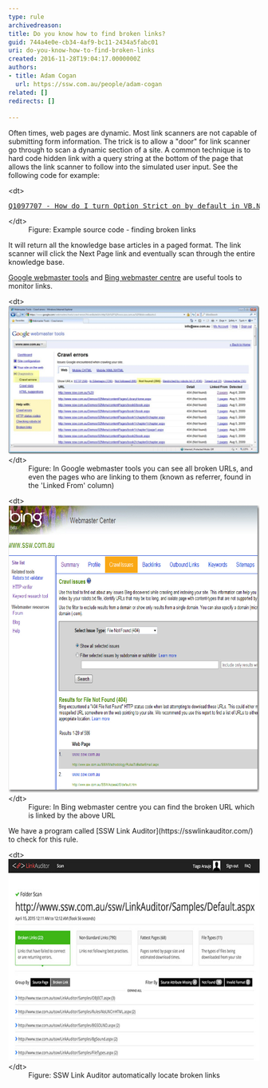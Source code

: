 ```yaml
---
type: rule
archivedreason: 
title: Do you know how to find broken links?
guid: 744a4e0e-cb34-4af9-bc11-2434a5fabc01
uri: do-you-know-how-to-find-broken-links
created: 2016-11-28T19:04:17.0000000Z
authors:
- title: Adam Cogan
  url: https://ssw.com.au/people/adam-cogan
related: []
redirects: []

---
```


Often times, web pages are dynamic. Most link scanners are not capable of submitting form information. The trick is to allow a "door" for link scanner go through to scan a dynamic section of a site. A common technique is to hard code hidden link with a query string at the bottom of the page that allows the link scanner to follow into the simulated user input. See the following code for example: 

<!--endintro-->
<dl class="goodCode">&lt;dt&gt;<pre><a href="KB.aspx?KBID=Q1097707">Q1097707 - How do I turn Option Strict on by default in VB.NET?</a><br></pre>&lt;/dt&gt;<dd>Figure: Example source code - finding broken links<br></dd></dl>
It will return all the knowledge base articles in a paged format. The link scanner will click the Next Page link and eventually scan through the entire knowledge base.

[Google webmaster tools](https://www.google.com/webmasters) and [Bing webmaster centre](http://www.bing.com/toolbox/webmaster/) are useful tools to monitor links.
<dl class="image">&lt;dt&gt; <img src="GoogleWebMaster.jpg" alt="In Google webmaster tools you can see all broken URLs, and even the pages who are linking to them (known as referrer, found in the 'Linked From' column)" data-pin-nopin="true" style="width:700px;"> <br> 
   &lt;/dt&gt;<dd>Figure: In Google webmaster tools you can see all broken URLs, and even the pages who are linking to them (known as referrer, found in the 'Linked From' column)</dd></dl><dl class="image">&lt;dt&gt; <img src="BingWebMaster.jpg" alt="In Bing webmaster center you can find the broken URL which is linked by the above URL" data-pin-nopin="true" style="width:700px;height:577px;"> &lt;/dt&gt;<dd>Figure: In Bing webmaster centre you can find the broken URL which is linked by the above URL<br></dd></dl>
We have a program called [SSW Link Auditor](https://sswlinkauditor.com/) to check for this rule.
<dl class="image">&lt;dt&gt; <img src="link-auditor-scan.jpg" alt="Link Auditor Scan Report" style="width:700px;height:405px;"> &lt;/dt&gt;<dd>Figure: SSW Link Auditor automatically locate broken links</dd></dl>
